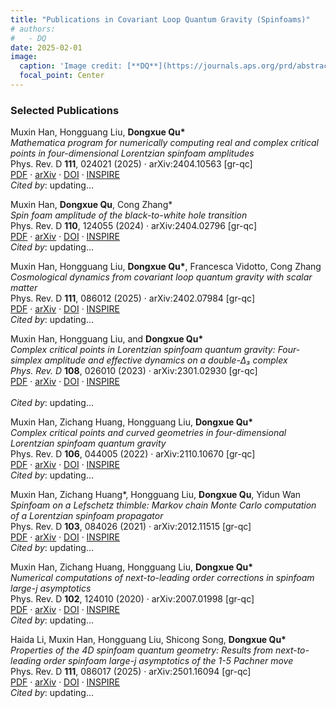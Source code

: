 ```yaml
---
title: "Publications in Covariant Loop Quantum Gravity (Spinfoams)"
# authors:
#   - DQ
date: 2025-02-01
image:
  caption: 'Image credit: [**DQ**](https://journals.aps.org/prd/abstract/10.1103/PhysRevD.111.086012).'
  focal_point: Center 
---
```


### Selected Publications

Muxin Han, Hongguang Liu, <strong>Dongxue Qu*</strong><br>
<em>Mathematica program for numerically computing real and complex critical points in four-dimensional Lorentzian spinfoam amplitudes</em><br>
Phys. Rev. D <strong>111</strong>, 024021 (2025) · arXiv:2404.10563 [gr-qc]<br>
<a href="https://arxiv.org/pdf/2404.10563">PDF</a> · 
<a href="https://arxiv.org/abs/2404.10563">arXiv</a> · 
<a href="https://doi.org/10.1103/PhysRevD.111.024021">DOI</a> · 
<a href="https://inspirehep.net/literature/2777905">INSPIRE</a><br>
<em>Cited by</em>: <span id="citecount1">updating…</span>

<script>
fetch("https://inspirehep.net/api/literature/2777905")
  .then(res => res.json())
  .then(data => {
    const count = data.metadata?.citation_count ?? "0";
    document.getElementById("citecount1").innerText = count;
  });
</script>

Muxin Han, <strong>Dongxue Qu</strong>, Cong Zhang*<br>
<em>Spin foam amplitude of the black-to-white hole transition</em><br>
Phys. Rev. D <strong>110</strong>, 124055 (2024) · arXiv:2404.02796 [gr-qc]<br>
<a href="https://arxiv.org/pdf/2404.02796">PDF</a> · 
<a href="https://arxiv.org/abs/2404.02796">arXiv</a> · 
<a href="https://doi.org/10.1103/PhysRevD.110.124055">DOI</a> · 
<a href="https://inspirehep.net/literature/2773860">INSPIRE</a><br>
<em>Cited by</em>: <span id="citecount2">updating…</span>

<script>
fetch("https://inspirehep.net/api/literature/2773860")
  .then(res => res.json())
  .then(data => {
    const count = data.metadata?.citation_count ?? "0";
    document.getElementById("citecount2").innerText = count;
  });
</script>

Muxin Han, Hongguang Liu, <strong>Dongxue Qu*</strong>, Francesca Vidotto, Cong Zhang<br>
<em>Cosmological dynamics from covariant loop quantum gravity with scalar matter</em><br>
Phys. Rev. D <strong>111</strong>, 086012 (2025) · arXiv:2402.07984 [gr-qc]<br>
<a href="https://arxiv.org/pdf/2402.07984">PDF</a> · 
<a href="https://arxiv.org/abs/2402.07984">arXiv</a> · 
<a href="https://doi.org/10.1103/PhysRevD.111.086012">DOI</a> · 
<a href="https://inspirehep.net/literature/2758026">INSPIRE</a><br>
<em>Cited by</em>: <span id="citecount3">updating…</span>

<script>
fetch("https://inspirehep.net/api/literature/2758026")
  .then(res => res.json())
  .then(data => {
    const count = data.metadata?.citation_count ?? "0";
    document.getElementById("citecount3").innerText = count;
  });
</script>

Muxin Han, Hongguang Liu, and <strong>Dongxue Qu*</strong><br>
<em>Complex critical points in Lorentzian spinfoam quantum gravity: Four-simplex amplitude and effective dynamics on a double-Δ₃ complex</em><br>
<em>Phys. Rev. D</em> <strong>108</strong>, 026010 (2023) · arXiv:2301.02930 [gr-qc]<br>
<a href="https://arxiv.org/pdf/2301.02930">PDF</a> · 
<a href="https://arxiv.org/abs/2301.02930">arXiv</a> · 
<a href="https://doi.org/10.1103/PhysRevD.108.026010">DOI</a> · 
<a href="https://inspirehep.net/literature/2621512">INSPIRE</a>  
<br>
<em>Cited by</em>: <span id="citecount4">updating…</span>

<script>
fetch("https://inspirehep.net/api/literature/2621512")
  .then(res => res.json())
  .then(data => {
    const count = data.metadata?.citation_count ?? "0";
    document.getElementById("citecount4").innerText = count;
  });
</script>

Muxin Han, Zichang Huang, Hongguang Liu, <strong>Dongxue Qu*</strong><br>
<em>Complex critical points and curved geometries in four-dimensional Lorentzian spinfoam quantum gravity</em><br>
Phys. Rev. D <strong>106</strong>, 044005 (2022) · arXiv:2110.10670 [gr-qc]<br>
<a href="https://arxiv.org/pdf/2110.10670">PDF</a> · 
<a href="https://arxiv.org/abs/2110.10670">arXiv</a> · 
<a href="https://doi.org/10.1103/PhysRevD.106.044005">DOI</a> · 
<a href="https://inspirehep.net/literature/1949174">INSPIRE</a><br>
<em>Cited by</em>: <span id="citecount5">updating…</span>

<script>
fetch("https://inspirehep.net/api/literature/1949174")
  .then(res => res.json())
  .then(data => {
    const count = data.metadata?.citation_count ?? "0";
    document.getElementById("citecount5").innerText = count;
  });
</script>

Muxin Han, Zichang Huang*, Hongguang Liu, <strong>Dongxue Qu</strong>, Yidun Wan<br>
<em>Spinfoam on a Lefschetz thimble: Markov chain Monte Carlo computation of a Lorentzian spinfoam propagator</em><br>
Phys. Rev. D <strong>103</strong>, 084026 (2021) · arXiv:2012.11515 [gr-qc]<br>
<a href="https://arxiv.org/pdf/2012.11515">PDF</a> · 
<a href="https://arxiv.org/abs/2012.11515">arXiv</a> · 
<a href="https://doi.org/10.1103/PhysRevD.103.084026">DOI</a> · 
<a href="https://inspirehep.net/literature/1837981">INSPIRE</a><br>
<em>Cited by</em>: <span id="citecount6">updating…</span>

<script>
fetch("https://inspirehep.net/api/literature/1837981")
  .then(res => res.json())
  .then(data => {
    const count = data.metadata?.citation_count ?? "0";
    document.getElementById("citecount6").innerText = count;
  });
</script>


Muxin Han, Zichang Huang, Hongguang Liu, <strong>Dongxue Qu*</strong><br>
<em>Numerical computations of next-to-leading order corrections in spinfoam large-<i>j</i> asymptotics</em><br>
Phys. Rev. D <strong>102</strong>, 124010 (2020) · arXiv:2007.01998 [gr-qc]<br>
<a href="https://arxiv.org/pdf/2007.01998">PDF</a> · 
<a href="https://arxiv.org/abs/2007.01998">arXiv</a> · 
<a href="https://doi.org/10.1103/PhysRevD.102.124010">DOI</a> · 
<a href="https://inspirehep.net/literature/1805295">INSPIRE</a><br>
<em>Cited by</em>: <span id="citecount7">updating…</span>

<script>
fetch("https://inspirehep.net/api/literature/1805295")
  .then(res => res.json())
  .then(data => {
    const count = data.metadata?.citation_count ?? "0";
    document.getElementById("citecount7").innerText = count;
  });
</script>

Haida Li, Muxin Han, Hongguang Liu, Shicong Song, <strong>Dongxue Qu*</strong><br>
<em>Properties of the 4D spinfoam quantum geometry: Results from next-to-leading order spinfoam large-<i>j</i> asymptotics of the 1-5 Pachner move</em><br>
Phys. Rev. D <strong>111</strong>, 086017 (2025) · arXiv:2501.16094 [gr-qc]<br>
<a href="https://arxiv.org/pdf/2501.16094">PDF</a> · 
<a href="https://arxiv.org/abs/2501.16094">arXiv</a> · 
<a href="https://doi.org/10.1103/PhysRevD.111.086017">DOI</a> · 
<a href="https://inspirehep.net/literature/2872604">INSPIRE</a><br>
<em>Cited by</em>: <span id="citecount-2872604">updating…</span>

<script>
fetch("https://inspirehep.net/api/literature/2872604")
  .then(res => res.json())
  .then(data => {
    const count = data.metadata?.citation_count ?? "0";
    document.getElementById("citecount-2872604").innerText = count;
  });
</script>